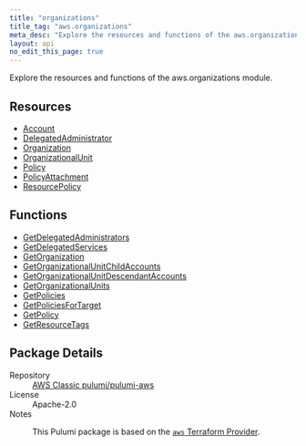 ```yaml
---
title: "organizations"
title_tag: "aws.organizations"
meta_desc: "Explore the resources and functions of the aws.organizations module."
layout: api
no_edit_this_page: true
---
```


<!-- WARNING: this file was generated by Pulumi Docs Generator. -->
<!-- Do not edit by hand unless you're certain you know what you are doing! -->

Explore the resources and functions of the aws.organizations module.

<h2 id="resources">Resources</h2>
<ul class="api">
    <li><a href="account/" title="Account"><span class="api-symbol api-symbol--resource"></span>Account</a></li>
    <li><a href="delegatedadministrator/" title="DelegatedAdministrator"><span class="api-symbol api-symbol--resource"></span>DelegatedAdministrator</a></li>
    <li><a href="organization/" title="Organization"><span class="api-symbol api-symbol--resource"></span>Organization</a></li>
    <li><a href="organizationalunit/" title="OrganizationalUnit"><span class="api-symbol api-symbol--resource"></span>OrganizationalUnit</a></li>
    <li><a href="policy/" title="Policy"><span class="api-symbol api-symbol--resource"></span>Policy</a></li>
    <li><a href="policyattachment/" title="PolicyAttachment"><span class="api-symbol api-symbol--resource"></span>PolicyAttachment</a></li>
    <li><a href="resourcepolicy/" title="ResourcePolicy"><span class="api-symbol api-symbol--resource"></span>ResourcePolicy</a></li>
</ul>

<h2 id="functions">Functions</h2>
<ul class="api">
    <li><a href="getdelegatedadministrators/" title="GetDelegatedAdministrators"><span class="api-symbol api-symbol--function"></span>GetDelegatedAdministrators</a></li>
    <li><a href="getdelegatedservices/" title="GetDelegatedServices"><span class="api-symbol api-symbol--function"></span>GetDelegatedServices</a></li>
    <li><a href="getorganization/" title="GetOrganization"><span class="api-symbol api-symbol--function"></span>GetOrganization</a></li>
    <li><a href="getorganizationalunitchildaccounts/" title="GetOrganizationalUnitChildAccounts"><span class="api-symbol api-symbol--function"></span>GetOrganizationalUnitChildAccounts</a></li>
    <li><a href="getorganizationalunitdescendantaccounts/" title="GetOrganizationalUnitDescendantAccounts"><span class="api-symbol api-symbol--function"></span>GetOrganizationalUnitDescendantAccounts</a></li>
    <li><a href="getorganizationalunits/" title="GetOrganizationalUnits"><span class="api-symbol api-symbol--function"></span>GetOrganizationalUnits</a></li>
    <li><a href="getpolicies/" title="GetPolicies"><span class="api-symbol api-symbol--function"></span>GetPolicies</a></li>
    <li><a href="getpoliciesfortarget/" title="GetPoliciesForTarget"><span class="api-symbol api-symbol--function"></span>GetPoliciesForTarget</a></li>
    <li><a href="getpolicy/" title="GetPolicy"><span class="api-symbol api-symbol--function"></span>GetPolicy</a></li>
    <li><a href="getresourcetags/" title="GetResourceTags"><span class="api-symbol api-symbol--function"></span>GetResourceTags</a></li>
</ul>

<h2 id="package-details">Package Details</h2>
<dl class="package-details">
	<dt>Repository</dt>
	<dd><a href="https://github.com/pulumi/pulumi-aws">AWS Classic pulumi/pulumi-aws</a></dd>
	<dt>License</dt>
	<dd>Apache-2.0</dd>
	<dt>Notes</dt>
	<dd><p>This Pulumi package is based on the <a href="https://github.com/hashicorp/terraform-provider-aws"><code>aws</code> Terraform Provider</a>.</p>
</dd>
</dl>

